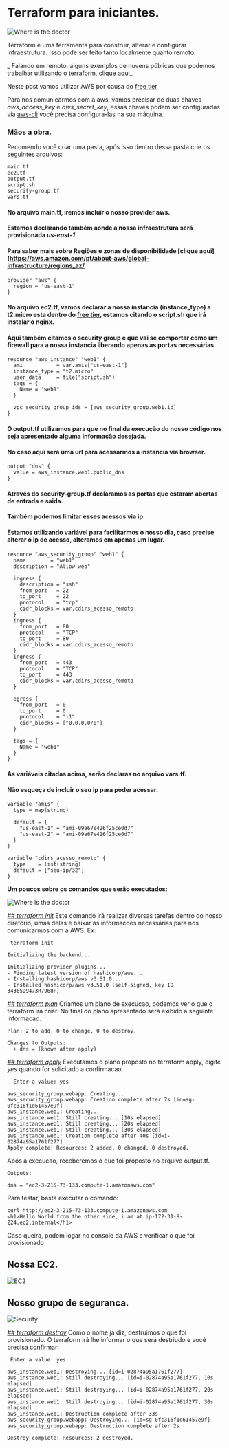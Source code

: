 # Terraform para iniciantes.
 ![Where is the doctor](/images/terraformicon.png)



Terraform é uma ferramenta para construir, alterar e configurar infraestrutura.
Isso pode ser feito tanto localmente quanto remoto.


_ Falando em remoto, alguns exemplos de nuvens públicas que podemos trabalhar utilizando o terraform, [clique aqui](https://registry.terraform.io/browse/providers)_

Neste post vamos utilizar AWS por causa do [free tier](https://aws.amazon.com/pt/free/?all-free-tier.sort-by=item.additionalFields.SortRank&all-free-tier.sort-order=asc&awsf.Free%20Tier%20Types=*all&awsf.Free%20Tier%20Categories=*all)

Para nos comunicarmos com a aws, vamos precisar de duas chaves _aws_access_key_ e _aws_secret_key_, essas chaves podem ser configuradas via [aws-cli](https://docs.aws.amazon.com/pt_br/cli/latest/userguide/install-cliv2.html)
você precisa configura-las na sua máquina.



### Mãos a obra.

Recomendo você criar uma pasta, após isso dentro dessa pasta crie os seguintes arquivos:

```
main.tf
ec2.tf
output.tf
script.sh
security-group.tf
vars.tf

```


#### No arquivo main.tf, iremos incluir o nosso provider aws.
#### Estamos declarando também aonde a nossa infraestrutura será provisionada _us-east-1_.
#### Para saber mais sobre Regiões e zonas de disponibilidade [clique aqui](https://aws.amazon.com/pt/about-aws/global-infrastructure/regions_az/

```
provider "aws" {
  region = "us-east-1"
}
```


#### No arquivo ec2.tf, vamos declarar a nossa instancia (instance_type) a t2.micro esta dentro do [free tier](https://aws.amazon.com/pt/free/?all-free-tier.sort-by=item.additionalFields.SortRank&all-free-tier.sort-order=asc&awsf.Free%20Tier%20Types=*all&awsf.Free%20Tier%20Categories=*all), estamos citando o script.sh que irá instalar o nginx.
#### Aqui também citamos o security group e que vai se comportar como um firewall para a nossa instancia liberando apenas as portas necessárias.


```
resource "aws_instance" "web1" {
  ami           = var.amis["us-east-1"]
  instance_type = "t2.micro"
  user_data     = file("script.sh")
  tags = {
    Name = "web1"
  }

  vpc_security_group_ids = [aws_security_group.web1.id]
}
```

#### O output.tf utilizamos para que no final da execução do nosso código nos seja apresentado alguma informação desejada.
#### No caso aqui será uma url para acessarmos a instancia via browser.

```
output "dns" {
  value = aws_instance.web1.public_dns
}
```

#### Através do security-group.tf declaramos as portas que estaram abertas de entrada e saida.
#### Também podemos limitar esses acessos via ip.
#### Estamos utilizando variável para facilitarmos o nosso dia, caso precise alterar o ip de acesso, alteramos em apenas um lugar.

```
resource "aws_security_group" "web1" {
  name        = "web1"
  description = "Allow web"

  ingress {
    description = "ssh"
    from_port   = 22
    to_port     = 22
    protocol    = "tcp"
    cidr_blocks = var.cdirs_acesso_remoto
  }
  ingress {
    from_port   = 80
    protocol    = "TCP"
    to_port     = 80
    cidr_blocks = var.cdirs_acesso_remoto
  }
  ingress {
    from_port   = 443
    protocol    = "TCP"
    to_port     = 443
    cidr_blocks = var.cdirs_acesso_remoto
  }

  egress {
    from_port   = 0
    to_port     = 0
    protocol    = "-1"
    cidr_blocks = ["0.0.0.0/0"]
  }

  tags = {
    Name = "web1"
  }
}
```

#### As variáveis citadas acima, serão declaras no arquivo vars.tf.
#### Não esqueça de incluir o seu ip para poder acessar.

```
variable "amis" {
  type = map(string)

  default = {
    "us-east-1" = "ami-09e67e426f25ce0d7"
    "us-east-2" = "ami-09e67e426f25ce0d7"
  }
}

variable "cdirs_acesso_remoto" {
  type    = list(string)
  default = ["seu-ip/32"]
}
```

**Um poucos sobre os comandos que serão executados:**

![Where is the doctor](images/terraformcycle.png)


_[## terraform init](https://www.terraform.io/docs/cli/commands/init.html)_
Este comando irá realizar diversas tarefas dentro do nosso diretório, umas delas é baixar as informacoes necessárias para nos comunicarmos com a AWS.
Ex:
```
 terraform init

Initializing the backend...

Initializing provider plugins...
- Finding latest version of hashicorp/aws...
- Installing hashicorp/aws v3.51.0...
- Installed hashicorp/aws v3.51.0 (self-signed, key ID 34365D9473R7968F)
```




_[## terraform plan](https://www.terraform.io/docs/cli/commands/plan.html)_
Criamos um plano de execucao, podemos ver o que o terraform irá criar.
No final do plano apresentado será exibido a seguinte informacao.
```
Plan: 2 to add, 0 to change, 0 to destroy.

Changes to Outputs:
  + dns = (known after apply)
```

_[## terraform apply](https://www.terraform.io/docs/cli/commands/apply.html)_
Executamos o plano proposto no terraform apply, digite _yes_ quando for solicitado a confirmacao.

```
  Enter a value: yes

aws_security_group.webapp: Creating...
aws_security_group.webapp: Creation complete after 7s [id=sg-0fc316f1d61457e9f]
aws_instance.web1: Creating...
aws_instance.web1: Still creating... [10s elapsed]
aws_instance.web1: Still creating... [20s elapsed]
aws_instance.web1: Still creating... [30s elapsed]
aws_instance.web1: Creation complete after 40s [id=i-02874a95a1761f277]
Apply complete! Resources: 2 added, 0 changed, 0 destroyed.
```

Após a execucao, receberemos o que foi proposto no arquivo output.tf.

```
Outputs:

dns = "ec2-3-215-73-133.compute-1.amazonaws.com"
```

Para testar, basta executar o comando:

```
curl http://ec2-3-215-73-133.compute-1.amazonaws.com
<h1>Hello World from the other side, i am at ip-172-31-8-224.ec2.internal</h1>
```
Caso queira, podem logar no console da AWS e verificar o que foi provisionado

## Nossa EC2.
![EC2](/images/ec2.png)


## Nosso grupo de seguranca.
![Security](/images/security_group.png)


_[## terraform destroy](https://www.terraform.io/docs/cli/commands/destroy.html)_
Como o nome já diz, destruimos o que foi provisionado.
O terraform irá lhe informar o que será destriudo e você precisa confirmar:

```
 Enter a value: yes

aws_instance.web1: Destroying... [id=i-02874a95a1761f277]
aws_instance.web1: Still destroying... [id=i-02874a95a1761f277, 10s elapsed]
aws_instance.web1: Still destroying... [id=i-02874a95a1761f277, 20s elapsed]
aws_instance.web1: Still destroying... [id=i-02874a95a1761f277, 30s elapsed]
aws_instance.web1: Destruction complete after 33s
aws_security_group.webapp: Destroying... [id=sg-0fc316f1d61457e9f]
aws_security_group.webapp: Destruction complete after 2s

Destroy complete! Resources: 2 destroyed.
```





